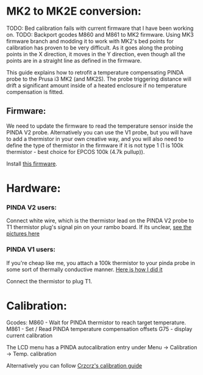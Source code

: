 # MK2  to MK2E conversion:
TODO: Bed calibration fails with current firmware that I have been working on.
TODO: Backport gcodes M860 and M861 to MK2 firmware. Using MK3 firmware branch and modding it to work with MK2's bed points for calibration has proven to be very difficult. As it goes along the probing points in the X direction, it moves in the Y direction, even though all the points are in a straight line as defined in the firmware.

This guide explains how to retrofit a temperature compensating PINDA probe to the Prusa i3 MK2 (and MK2S). The probe triggering distance will drift a significant amount inside of a heated enclosure if no temperature compensation is fitted.


## Firmware:
We need to update the firmware to read the temperature sensor inside the PINDA V2 probe. Alternatively you can use the V1 probe, but you will have to add a thermistor in your own creative way, and you will also need to define the type of thermistor in the firmware if it is not type 1 (1 is 100k thermistor - best choice for EPCOS 100k (4.7k pullup)).

Install [this firmware](https://github.com/TTN-/Prusa-Firmware/blob/MK3/README.md).


# Hardware:

### PINDA V2 users:
Connect white wire, which is the thermistor lead on the PINDA V2 probe to T1 thermistor plug's signal pin on your rambo board. If its unclear, [see the pictures here](https://shop.prusa3d.com/forum/others-archive--f82/is-the-mk3-pinda-v2-compatible-with-the-mk2-rambo--t14786.html)

### PINDA V1 users:
If you're cheap like me, you attach a 100k thermistor to your pinda probe in some sort of thermally conductive manner. [Here is how I did it](https://imgur.com/a/XO0Dp0j)

Connect the thermistor to plug T1.

# Calibration:
Gcodes:
M860 - Wait for PINDA thermistor to reach target temperature.
M861 - Set / Read PINDA temperature compensation offsets
G75  - display current calibration

The LCD menu has a PINDA autocalibration entry under Menu -> Calibration -> Temp. calibration

Alternatively you can follow [Crzcrz's calibration guide](https://github.com/crzcrz/prusaowners/blob/master/First_layer_and_PINDA_temperature_calibration_with_calipers.md)
